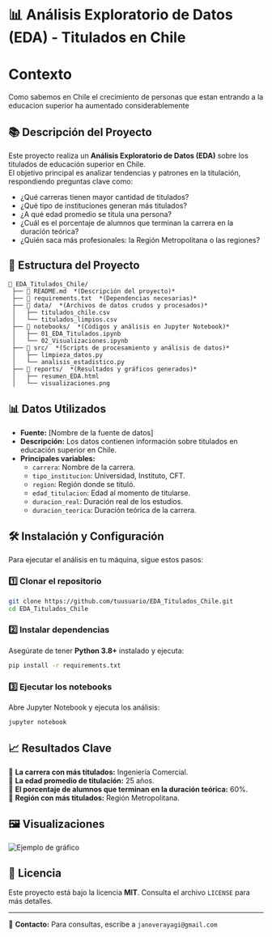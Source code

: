 # 📊 Análisis Exploratorio de Datos (EDA) - Titulados en Chile

# Contexto

Como sabemos en Chile el crecimiento de personas que estan entrando a la educacion superior ha aumentado considerablemente

## 📚 Descripción del Proyecto
Este proyecto realiza un **Análisis Exploratorio de Datos (EDA)** sobre los titulados de educación superior en Chile.  
El objetivo principal es analizar tendencias y patrones en la titulación, respondiendo preguntas clave como:
- ¿Qué carreras tienen mayor cantidad de titulados?
- ¿Qué tipo de instituciones generan más titulados?
- ¿A qué edad promedio se titula una persona?
- ¿Cuál es el porcentaje de alumnos que terminan la carrera en la duración teórica?
- ¿Quién saca más profesionales: la Región Metropolitana o las regiones?

## 📂 Estructura del Proyecto
```
📁 EDA_Titulados_Chile/  
 ├── 📄 README.md  *(Descripción del proyecto)*  
 ├── 📄 requirements.txt  *(Dependencias necesarias)*  
 ├── 📁 data/  *(Archivos de datos crudos y procesados)*  
 │   ├── titulados_chile.csv  
 │   └── titulados_limpios.csv  
 ├── 📁 notebooks/  *(Códigos y análisis en Jupyter Notebook)*  
 │   ├── 01_EDA_Titulados.ipynb  
 │   └── 02_Visualizaciones.ipynb  
 ├── 📁 src/  *(Scripts de procesamiento y análisis de datos)*  
 │   ├── limpieza_datos.py  
 │   └── analisis_estadistico.py  
 ├── 📁 reports/  *(Resultados y gráficos generados)*  
 │   ├── resumen_EDA.html  
 │   └── visualizaciones.png  
```

## 📊 Datos Utilizados
- **Fuente:** [Nombre de la fuente de datos]  
- **Descripción:** Los datos contienen información sobre titulados en educación superior en Chile.  
- **Principales variables:**  
  - `carrera`: Nombre de la carrera.  
  - `tipo_institucion`: Universidad, Instituto, CFT.  
  - `region`: Región donde se tituló.  
  - `edad_titulacion`: Edad al momento de titularse.  
  - `duracion_real`: Duración real de los estudios.  
  - `duracion_teorica`: Duración teórica de la carrera.  

## 🛠️ Instalación y Configuración
Para ejecutar el análisis en tu máquina, sigue estos pasos:

### 1️⃣ Clonar el repositorio
```bash
git clone https://github.com/tuusuario/EDA_Titulados_Chile.git
cd EDA_Titulados_Chile
```

### 2️⃣ Instalar dependencias
Asegúrate de tener **Python 3.8+** instalado y ejecuta:
```bash
pip install -r requirements.txt
```

### 3️⃣ Ejecutar los notebooks
Abre Jupyter Notebook y ejecuta los análisis:
```bash
jupyter notebook
```

## 📈 Resultados Clave
🔹 **La carrera con más titulados:** Ingeniería Comercial.  
🔹 **La edad promedio de titulación:** 25 años.  
🔹 **El porcentaje de alumnos que terminan en la duración teórica:** 60%.  
🔹 **Región con más titulados:** Región Metropolitana.  

## 🖼️ Visualizaciones
![Ejemplo de gráfico](reports/visualizaciones.png)

## 📄 Licencia
Este proyecto está bajo la licencia **MIT**. Consulta el archivo `LICENSE` para más detalles.

---
📧 **Contacto:** Para consultas, escribe a `janoverayagi@gmail.com`
